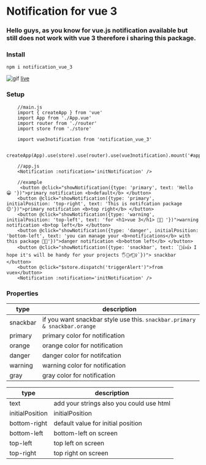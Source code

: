 # Notification for vue 3

### Hello guys, as you know for vue.js notification available but still does not work with vue 3 therefore i sharing this package.

### Install

`npm i notification_vue_3`

![gif](https://i.hizliresim.com/FqnMdO.gif)
[live](https://vue-3-notification.netlify.app)

### Setup

```
    //main.js
    import { createApp } from 'vue'
    import App from './App.vue'
    import router from './router'
    import store from './store'

    import vue3notification from 'notification_vue_3'

    createApp(App).use(store).use(router).use(vue3notification).mount('#app')

    //app.js
    <Notification :notification='initNotification' />

    //example
     <button @click="showNotification({type: 'primary', text: 'Hello 😀 '})">primary notification <b>default</b> </button>
    <button @click="showNotification({type: 'primary', initialPosition: 'top-right', text: 'This is notifcation package 😊'})">primary notification <b>top right</b> </button>
    <button @click="showNotification({type: 'warning', initialPosition: 'top-left', text: 'for <h1>vue 3</h1> 🎈🎈 '})">warning notification <b>top left</b> </button>
    <button @click="showNotification({type: 'danger', initialPosition: 'bottom-left', text: 'you can manage your <b>notifications</b> with this package 📣📢'})">danger notification <b>bottom left</b> </button>
    <button @click="showNotification({type: 'snackbar', text: `👊👍👍 I hope it's will be handy for your projects 🖐🙆‍♂️🙆‍♀️`})"> snackbar </button>
    <button @click="$store.dispatch('triggerAlert')">from vuex</button>
    <Notification :notification='initNotification' />
```

### Properties

| type     | description                                                               |
| -------- | ------------------------------------------------------------------------- |
| snackbar | if you want snackbar style use this. `snackbar.primary & snackbar.orange` |
| primary  | primary color for notification                                            |
| orange   | orange color for notification                                             |
| danger   | danger color for notifcation                                              |
| warning  | warning color for notification                                            |
| gray     | gray color for notification                                               |

| type            | description                              |
| --------------- | ---------------------------------------- |
| text            | add your strings also you could use html |
| initialPosition | initialPosition                          |
| bottom-right    | default value for initial position       |
| bottom-left     | bottom-left on screen                    |
| top-left        | top left on screen                       |
| top-right       | top right on screen                      |
